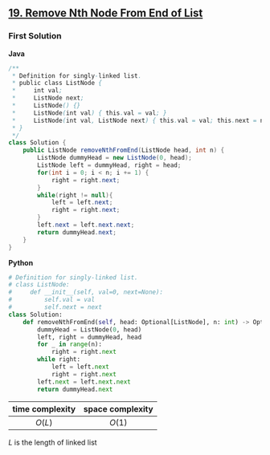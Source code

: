 ## [19. Remove Nth Node From End of List](https://leetcode.cn/problems/remove-nth-node-from-end-of-list/)

### First Solution
**Java**
```java
/**
 * Definition for singly-linked list.
 * public class ListNode {
 *     int val;
 *     ListNode next;
 *     ListNode() {}
 *     ListNode(int val) { this.val = val; }
 *     ListNode(int val, ListNode next) { this.val = val; this.next = next; }
 * }
 */
class Solution {
    public ListNode removeNthFromEnd(ListNode head, int n) {
        ListNode dummyHead = new ListNode(0, head);
        ListNode left = dummyHead, right = head;
        for(int i = 0; i < n; i += 1) {
            right = right.next;
        }
        while(right != null){
            left = left.next;
            right = right.next;
        }
        left.next = left.next.next;
        return dummyHead.next;
    }
}
```
**Python**
```python
# Definition for singly-linked list.
# class ListNode:
#     def __init__(self, val=0, next=None):
#         self.val = val
#         self.next = next
class Solution:
    def removeNthFromEnd(self, head: Optional[ListNode], n: int) -> Optional[ListNode]:
        dummyHead = ListNode(0, head)
        left, right = dummyHead, head
        for _ in range(n):
            right = right.next
        while right:
            left = left.next
            right = right.next
        left.next = left.next.next
        return dummyHead.next   
```
| time complexity | space complexity |
| :-------------: | :--------------: |
| $O(L)$          | $O(1)$           |
$L$ is the length of linked list